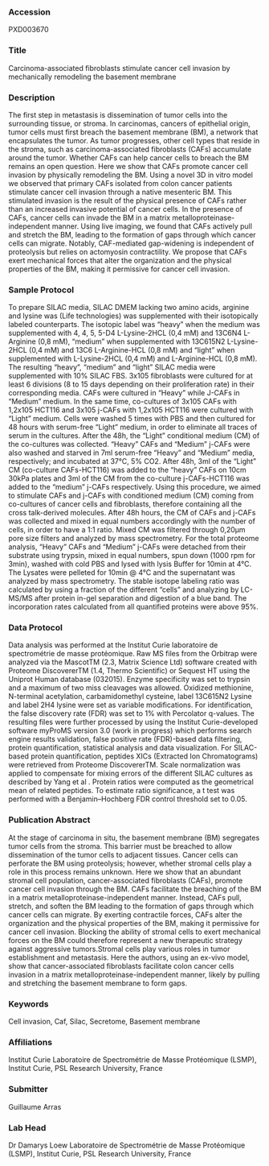 ### Accession
PXD003670

### Title
Carcinoma-associated fibroblasts stimulate cancer cell invasion by mechanically remodeling the basement membrane

### Description
The first step in metastasis is dissemination of tumor cells into the surrounding tissue, or stroma. In carcinomas, cancers of epithelial origin, tumor cells must first breach the basement membrane (BM), a network that encapsulates the tumor. As tumor progresses, other cell types that reside in the stroma, such as carcinoma-associated fibroblasts (CAFs) accumulate around the tumor. Whether CAFs can help cancer cells to breach the BM remains an open question. Here we show that CAFs promote cancer cell invasion by physically remodeling the BM. Using a novel 3D in vitro model we observed that primary CAFs isolated from colon cancer patients stimulate cancer cell invasion through a native mesenteric BM. This stimulated invasion is the result of the physical presence of CAFs rather than an increased invasive potential of cancer cells. In the presence of CAFs, cancer cells can invade the BM in a matrix metalloproteinase-independent manner. Using live imaging, we found that CAFs actively pull and stretch the BM, leading to the formation of gaps through which cancer cells can migrate. Notably, CAF-mediated gap-widening is independent of proteolysis but relies on actomyosin contractility. We propose that CAFs exert mechanical forces that alter the organization and the physical properties of the BM, making it permissive for cancer cell invasion.

### Sample Protocol
To prepare SILAC media, SILAC DMEM lacking two amino acids, arginine and lysine was (Life technologies) was supplemented with their isotopically labeled counterparts. The isotopic label was “heavy” when the medium was supplemented with 4, 4, 5, 5-D4 L-Lysine-2HCL (0,4 mM) and 13C6N4 L-Arginine (0,8 mM), “medium” when supplemented with 13C615N2 L-Lysine-2HCL (0,4 mM) and 13C6 L-Arginine-HCL (0,8 mM) and “light” when supplemented with L-Lysine-2HCL (0,4 mM) and L-Arginine-HCL (0,8 mM). The resulting “heavy”, “medium” and “light” SILAC media were supplemented with 10% SILAC FBS. 3x105 fibroblasts were cultured for at least 6 divisions (8 to 15 days depending on their proliferation rate) in their corresponding media. CAFs were cultured in “Heavy” while J-CAFs in “Medium” medium. In the same time, co-cultures of 3x105 CAFs with 1,2x105 HCT116 and 3x105 j-CAFs with 1,2x105 HCT116 were cultured with “Light” medium. Cells were washed 5 times with PBS and then cultured for 48 hours with serum-free “Light” medium, in order to eliminate all traces of serum in the cultures. After the 48h, the “Light” conditional medium (CM) of the co-cultures was collected. “Heavy” CAFs and “Medium” j-CAFs were also washed and starved in 7ml serum-free “Heavy” and “Medium” media, respectively; and incubated at 37°C, 5% CO2. After 48h, 3ml of the “Light” CM (co-culture CAFs-HCT116) was added to the “heavy” CAFs on 10cm 30kPa plates and 3ml of the CM from the co-culture j-CAFs-HCT116 was added to the “medium” j-CAFs respectively. Using this procedure, we aimed to stimulate CAFs and j-CAFs with conditioned medium (CM) coming from co-cultures of cancer cells and fibroblasts, therefore containing all the cross talk-derived molecules.   After 48h hours, the CM of CAFs and j-CAFs was collected and mixed in equal numbers accordingly with the number of cells, in order to have a 1:1 ratio. Mixed CM was filtered through 0,20µm pore size filters and analyzed by mass spectrometry. For the total proteome analysis, “Heavy” CAFs and “Medium” j-CAFs were detached from their substrate using trypsin, mixed in equal numbers, spun down (1000 rpm for 3min), washed with cold PBS and lysed with lysis Buffer for 10min at 4°C. The Lysates were pelleted for 10min @ 4°C and the supernatant was analyzed by mass spectrometry. The stable isotope labeling ratio was calculated by using a fraction of the different “cells” and analyzing by LC-MS/MS after protein in-gel separation and digestion of a blue band. The incorporation rates calculated from all quantified proteins were above 95%.

### Data Protocol
Data analysis was performed at the Institut Curie laboratoire de spectrométrie de masse protéomique. Raw MS files from the Orbitrap were analyzed via the MascotTM (2.3, Matrix Science Ltd) software created with Proteome DiscovererTM (1.4, Thermo Scientific) or Sequest HT using the Uniprot Human database (032015). Enzyme specificity was set to trypsin and a maximum of two miss cleavages was allowed. Oxidized methionine, N-terminal acetylation, carbamidomethyl cysteine, label 13C615N2 Lysine and label 2H4 lysine were set as variable modifications. For identification, the false discovery rate (FDR) was set to 1% with Percolator q-values. The resulting files were further processed by using the Institut Curie-developed software myProMS  version 3.0 (work in progress) which performs search engine results validation, false positive rate (FDR)-based data filtering, protein quantification, statistical analysis and data visualization. For SILAC-based protein quantification, peptides XICs (Extracted Ion Chromatograms) were retrieved from Proteome DiscovererTM. Scale normalization was applied to compensate for mixing errors of the different SILAC cultures as described by Yang et al . Protein ratios were computed as the geometrical mean of related peptides. To estimate ratio significance, a t test was performed with a Benjamin–Hochberg FDR control threshold set to 0.05.

### Publication Abstract
At the stage of carcinoma in situ, the basement membrane (BM) segregates tumor cells from the stroma. This barrier must be breached to allow dissemination of the tumor cells to adjacent tissues. Cancer cells can perforate the BM using proteolysis; however, whether stromal cells play a role in this process remains unknown. Here we show that an abundant stromal cell population, cancer-associated fibroblasts (CAFs), promote cancer cell invasion through the BM. CAFs facilitate the breaching of the BM in a matrix metalloproteinase-independent manner. Instead, CAFs pull, stretch, and soften the BM leading to the formation of gaps through which cancer cells can migrate. By exerting contractile forces, CAFs alter the organization and the physical properties of the BM, making it permissive for cancer cell invasion. Blocking the ability of stromal cells to exert mechanical forces on the BM could therefore represent a new therapeutic strategy against aggressive tumors.Stromal cells play various roles in tumor establishment and metastasis. Here the authors, using an ex-vivo model, show that cancer-associated fibroblasts facilitate colon cancer cells invasion in a matrix metalloproteinase-independent manner, likely by pulling and stretching the basement membrane to form gaps.

### Keywords
Cell invasion, Caf, Silac, Secretome, Basement membrane

### Affiliations
Institut Curie
Laboratoire de Spectrométrie de Masse Protéomique (LSMP), Institut Curie, PSL Research University, France

### Submitter
Guillaume Arras

### Lab Head
Dr Damarys Loew
Laboratoire de Spectrométrie de Masse Protéomique (LSMP), Institut Curie, PSL Research University, France


